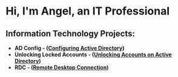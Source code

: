 <h1>Hi, I'm Angel, an IT Professional

<h2> Information Technology Projects:</h2>

- <b>AD Config - ([Configuring Active Directory](https://github.com/Angell134/Active-Directory))</B>
- <b>Unlocking Locked Accounts - ([Unlocking Accounts on Active Directory](https://github.com/Angell134/Unlocking-Accounts-on-AD))</b>
- <b>RDC - ([Remote Desktop Connection](https://github.com/Angell134/remote-desktop-connection))</b>

